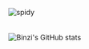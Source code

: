 
 
![spidy](https://media.giphy.com/media/ct6rflNuA53eysRm2L/giphy.gif)
<br>
<br>
<br>
![Binzi's GitHub stats](https://github-readme-stats.vercel.app/api?username=binz-mhd&show_icons=true&theme=radical)


